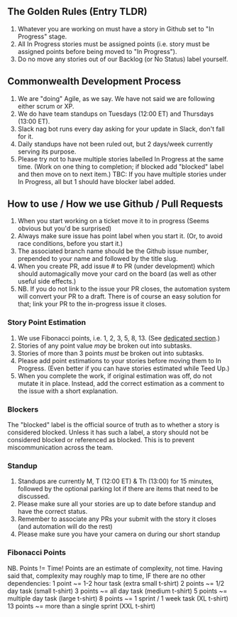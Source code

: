 ## The Golden Rules (Entry TLDR) 
1. Whatever you are working on must have a story in Github set to "In Progress" stage. 
2. All In Progress stories must be assigned points (i.e. story must be assigned points before being moved to "In Progress").
3. Do no move any stories out of our Backlog (or No Status) label yourself. 

## Commonwealth Development Process
1. We are "doing" Agile, as we say. We have not said we are following either scrum or XP. 
2. We do have team standups on Tuesdays (12:00 ET) and Thursdays (13:00 ET). 
3. Slack nag bot runs every day asking for your update in Slack, don't fall for it. 
4. Daily standups have not been ruled out, but 2 days/week currently serving its purpose. 
5. Please try not to have multiple stories labelled In Progress at the same time. (Work on one thing to completion; if blocked add "blocked" label and then move on to next item.) TBC: If you have multiple stories under In Progress, all but 1 should have blocker label added.  

## How to use / **How we use** Github / Pull Requests
1. When you start working on a ticket move it to in progress (Seems obvious but you'd be surprised) 
2. Always make sure issue has point label when you start it. (Or, to avoid race conditions, before you start it.)
3. The associated branch name should be the Github issue number, prepended to your name and followed by the title slug. 
4. When you create PR, add issue # to PR (under development) which should automagically move your card on the board (as well as other useful side effects.) 
5. NB. If you do not link to the issue your PR closes, the automation system will convert your PR to a draft. There is of course an easy solution for that; link your PR to the in-progress issue it closes. 

### Story Point Estimation
1. We use Fibonacci points, i.e. 1, 2, 3, 5, 8, 13. (See [dedicated section](#fibonacci-points).)
2. Stories of any point value *may* be broken out into subtasks.
3. Stories of more than 3 points *must* be broken out into subtasks.
4. Please add point estimations to your stories before moving them to In Progress. (Even better if you can have stories estimated while Teed Up.)
6. When you complete the work, if original estimation was off, do not mutate it in place. Instead, add the correct estimation as a comment to the issue with a short explanation. 

### Blockers
The "blocked" label is the official source of truth as to whether a story is considered blocked. Unless it has such a label, a story should not be considered blocked or referenced as blocked. This is to prevent miscommunication across the team. 

### Standup 
1. Standups are currently M, T (12:00 ET) & Th (13:00) for 15 minutes, followed by the optional parking lot if there are items that need to be discussed. 
2. Please make sure all your stories are up to date before standup and have the correct status. 
3. Remember to associate any PRs your submit with the story it closes (and automation will do the rest) 
4. Please make sure you have your camera on during our short standup 

### Fibonacci Points
NB. Points != Time! Points are an estimate of complexity, not time. Having said that, complexity may roughly map to time, IF there are no other dependencies:
1 point ~= 1-2 hour task (extra small t-shirt)
2 points ~= 1/2 day task (small t-shirt) 
3 points ~= all day task (medium t-shirt)
5 points ~= multiple day task (large t-shirt) 
8 points ~= 1 sprint / 1 week task (XL t-shirt) 
13 points ~= more than a single sprint (XXL t-shirt) 